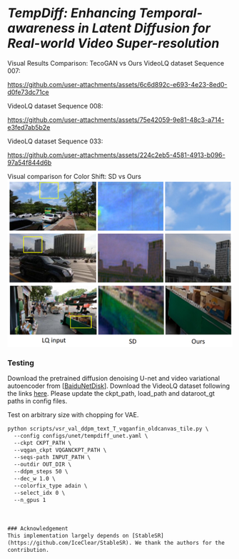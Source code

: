 # *TempDiff: Enhancing Temporal-awareness in Latent Diffusion for Real-world Video Super-resolution*
Visual Results Comparison: TecoGAN vs Ours
VideoLQ dataset Sequence 007:

https://github.com/user-attachments/assets/6c6d892c-e693-4e23-8ed0-d0fe73dc71ce

VideoLQ dataset Sequence 008:

https://github.com/user-attachments/assets/75e42059-9e81-48c3-a714-e3fed7ab5b2e

VideoLQ dataset Sequence 033:

https://github.com/user-attachments/assets/224c2eb5-4581-4913-b096-97a54f844d6b

Visual comparison for Color Shift: SD vs Ours
![image](https://github.com/submition/TempDiff/blob/main/color_shift.png)


### Testing
Download the pretrained diffusion denoising U-net and video variational autoencoder from [[BaiduNetDisk]()]. Download the VideoLQ dataset following the links [here](https://github.com/ckkelvinchan/RealBasicVSR). Please update the ckpt_path, load_path and dataroot_gt paths in config files. 

Test on arbitrary size with chopping for VAE.
```
python scripts/vsr_val_ddpm_text_T_vqganfin_oldcanvas_tile.py \
  --config configs/unet/tempdiff_unet.yaml \
  --ckpt CKPT_PATH \
  --vqgan_ckpt VQGANCKPT_PATH \
  --seqs-path INPUT_PATH \
  --outdir OUT_DIR \
  --ddpm_steps 50 \
  --dec_w 1.0 \
  --colorfix_type adain \
  --select_idx 0 \
  --n_gpus 1
  
  

### Acknowledgement
This implementation largely depends on [StableSR](https://github.com/IceClear/StableSR). We thank the authors for the contribution.
